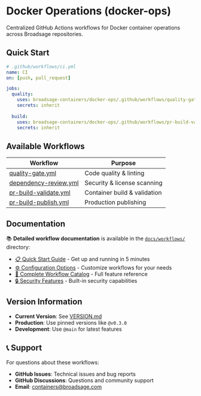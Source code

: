 # Docker Operations (docker-ops)

Centralized GitHub Actions workflows for Docker container operations across Broadsage repositories.

## Quick Start

```yaml
# .github/workflows/ci.yml
name: CI
on: [push, pull_request]

jobs:
  quality:
    uses: broadsage-containers/docker-ops/.github/workflows/quality-gate.yml@v0.3.4
    secrets: inherit
    
  build:
    uses: broadsage-containers/docker-ops/.github/workflows/pr-build-validate.yml@v0.3.4
    secrets: inherit
```

## Available Workflows

| Workflow | Purpose |
|----------|---------|
| [quality-gate.yml](.github/workflows/quality-gate.yml) | Code quality & linting |
| [dependency-review.yml](.github/workflows/dependency-review.yml) | Security & license scanning |
| [pr-build-validate.yml](.github/workflows/pr-build-validate.yml) | Container build & validation |
| [pr-build-publish.yml](.github/workflows/pr-build-publish.yml) | Production publishing |

## Documentation

📚 **Detailed workflow documentation** is available in the [`docs/workflows/`](docs/workflows/) directory:

- [📋 Quick Start Guide](docs/workflows/quick-start.md) - Get up and running in 5 minutes
- [⚙️ Configuration Options](docs/workflows/configuration.md) - Customize workflows for your needs  
- [📖 Complete Workflow Catalog](docs/workflows/catalog.md) - Full feature reference
- [🔒 Security Features](docs/workflows/security.md) - Built-in security capabilities

## Version Information

- **Current Version**: See [VERSION.md](VERSION.md)
- **Production**: Use pinned versions like `@v0.3.0`  
- **Development**: Use `@main` for latest features

## 📞 Support

For questions about these workflows:

- **GitHub Issues**: Technical issues and bug reports
- **GitHub Discussions**: Questions and community support  
- **Email**: [containers@broadsage.com](mailto:containers@broadsage.com)

